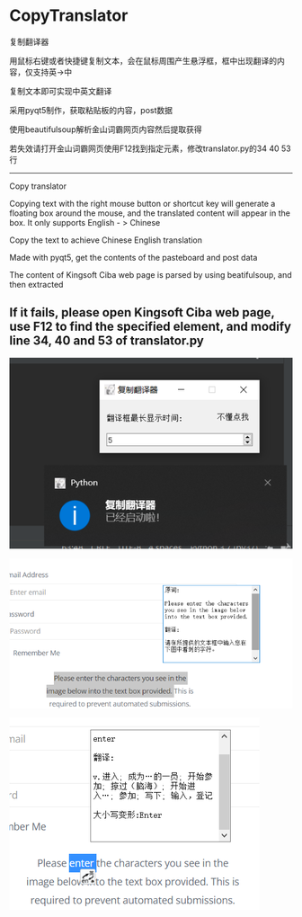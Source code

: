 # CopyTranslator

复制翻译器

用鼠标右键或者快捷键复制文本，会在鼠标周围产生悬浮框，框中出现翻译的内容，仅支持英->中

复制文本即可实现中英文翻译

采用pyqt5制作，获取粘贴板的内容，post数据

使用beautifulsoup解析金山词霸网页内容然后提取获得

若失效请打开金山词霸网页使用F12找到指定元素，修改translator.py的34 40 53行

---
Copy translator

Copying text with the right mouse button or shortcut key will generate a floating box around the mouse, and the translated content will appear in the box. It only supports English - > Chinese

Copy the text to achieve Chinese English translation

Made with pyqt5, get the contents of the pasteboard and post data

The content of Kingsoft Ciba web page is parsed by using beatifulsoup, and then extracted

If it fails, please open Kingsoft Ciba web page, use F12 to find the specified element, and modify line 34, 40 and 53 of translator.py
---

![](img.png)

![](img_1.png)

![](img_2.png)

